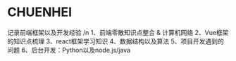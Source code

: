 # CHUENHEI
记录前端框架以及开发经验 /n
1、前端零散知识点整合 & 计算机网络
2、Vue框架的知识点梳理
3、react框架学习知识
4、数据结构以及算法
5、项目开发遇到的问题
6、后台开发：Python以及node.js/java
